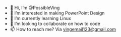 - 👋 Hi, I’m @PossibleVing
- 👀 I’m interested in making PowerPoint Design
- 🌱 I’m currently learning Linux
- 💞️ I’m looking to collaborate on how to code
- 📫 How to reach me? Via vingemail123@gmail.com

<!---
PossibleVing/PossibleVing is a ✨ special ✨ repository because its `README.md` (this file) appears on your GitHub profile.
You can click the Preview link to take a look at your changes.
--->
